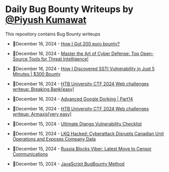 # Daily Bug Bounty Writeups by [@Piyush Kumawat](https://twitter.com/piyush_supiy) 
This repository contains Bug Bounty writeups

<!-- BLOG-POST-LIST:START -->
 - 💯December 16, 2024 - [How I Got 200 euro bounty?](https://doordiefordream.medium.com/how-i-got-200-euro-bounty-03bcce712a51?source=rss------bug_bounty-5) 

 - 💯December 16, 2024 - [Master the Art of Cyber Defense: Top Open-Source Tools for Threat Intelligence!](https://medium.com/@paritoshblogs/master-the-art-of-cyber-defense-top-open-source-tools-for-threat-intelligence-7c575e69b853?source=rss------bug_bounty-5) 

 - 💯December 16, 2024 - [How I Discovered SSTI Vulnerability in Just 5 Minutes | $300 Bounty](https://medium.com/@kumawatabhijeet2002/how-i-discovered-ssti-vulnerability-in-just-5-minutes-f7ac31f3f6b0?source=rss------bug_bounty-5) 

 - 💯December 16, 2024 - [HTB University CTF 2024 Web challenges writeup: Breaking Bank[easy]](https://medium.com/@0xNayelx/htb-university-ctf-2024-web-challenges-writeup-breaking-bank-easy-1c3064092abc?source=rss------bug_bounty-5) 

 - 💯December 16, 2024 - [Advanced Google Dorking | Part14](https://systemweakness.com/advanced-google-dorking-part14-79b21e11ae25?source=rss------bug_bounty-5) 

 - 💯December 16, 2024 - [HTB University CTF 2024 Web challenges writeup: Armaxis[very easy]](https://medium.com/@0xNayelx/htb-university-ctf-2024-web-challenges-writeup-armaxis-very-easy-404ac9f101b8?source=rss------bug_bounty-5) 

 - 💯December 15, 2024 - [Ultimate Django Vulnerability Checklist](https://bitpanic.medium.com/ultimate-django-vulnerability-checklist-ceb7f428c45f?source=rss------bug_bounty-5) 

 - 💯December 15, 2024 - [LKQ Hacked: Cyberattack Disrupts Canadian Unit Operations and Exposes Company Data](https://medium.com/@wiretor/lkq-hacked-cyberattack-disrupts-canadian-unit-operations-and-exposes-company-data-7db6b9763011?source=rss------bug_bounty-5) 

 - 💯December 15, 2024 - [Russia Blocks Viber: Latest Move to Censor Communications](https://medium.com/@wiretor/russia-blocks-viber-latest-move-to-censor-communications-9dce4d823d67?source=rss------bug_bounty-5) 

 - 💯December 15, 2024 - [JavaScript BugBounty Method](https://medium.com/@cc1a2bb/javascript-bugbounty-method-5b789bfa7f44?source=rss------bug_bounty-5) 
<!-- BLOG-POST-LIST:END -->
